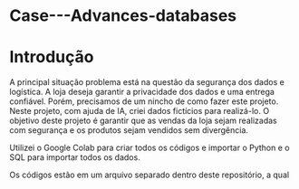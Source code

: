 # Case---Advances-databases

# Introdução

A principal situação problema está na questão da segurança dos dados e logística. A loja deseja garantir a privacidade dos dados e uma entrega confiável. Porém, precisamos de um nincho de como fazer este projeto.
Neste projeto, com ajuda de IA, criei dados fictícios para realizá-lo.
O objetivo deste projeto é garantir que as vendas da loja sejam realizadas com segurança e os produtos sejam vendidos sem divergência.

Utilizei o Google Colab para criar todos os códigos e importar o Python e o SQL para importar todos os dados.

Os códigos estão em um arquivo separado dentro deste repositório, a qual 
